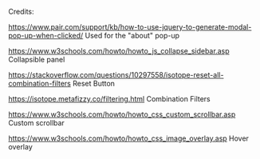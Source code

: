 Credits:

https://www.pair.com/support/kb/how-to-use-jquery-to-generate-modal-pop-up-when-clicked/
Used for the "about" pop-up

https://www.w3schools.com/howto/howto_js_collapse_sidebar.asp
Collapsible panel

https://stackoverflow.com/questions/10297558/isotope-reset-all-combination-filters
Reset Button

https://isotope.metafizzy.co/filtering.html
Combination Filters

https://www.w3schools.com/howto/howto_css_custom_scrollbar.asp
Custom scrollbar

https://www.w3schools.com/howto/howto_css_image_overlay.asp
Hover overlay
